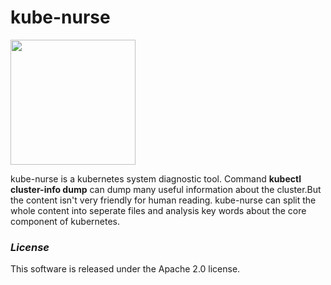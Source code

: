 # kube-nurse
<p style="align:center"><img width="200px" src="https://kube-nurse.oss-cn-beijing.aliyuncs.com/kube-nurse.png"/></p>
kube-nurse is a kubernetes system diagnostic tool. Command <b>kubectl cluster-info dump</b> can dump many useful information about the cluster.But the content isn't very friendly for human reading. kube-nurse can split the whole content into seperate files and analysis key words about the core component of kubernetes. 

### *License*
This software is released under the Apache 2.0 license.
